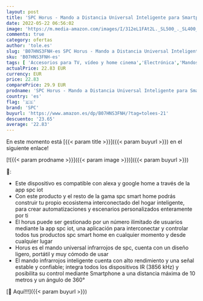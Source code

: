 ```yaml
---
layout: post
title: 'SPC Horus - Mando a Distancia Universal Inteligente para Smartphone  IR  10 m  Wi-Fi  360º  Smart Home compatible con Amazon Alexa  – Color Negro'
date: 2022-05-22 06:56:02
image: 'https://m.media-amazon.com/images/I/312eL1FAt2L._SL500_._SL400_.jpg'
comments: true
category: ofertas
author: 'tole.es'
slug: 'B07HNS3FNH-es SPC Horus - Mando a Distancia Universal Inteligente para...'
sku: 'B07HNS3FNH-es'
tags: [ 'Accesorios para TV, vídeo y home cinema','Electrónica','Mandos a distancia','TV, vídeo y home cinema','alexa','spc','🇪🇸', ]
actualPrice: 22.83 EUR
currency: EUR
price: 22.83
comparePrice: 29.9 EUR
prodname: 'SPC Horus - Mando a Distancia Universal Inteligente para Smartphone  IR  10 m  Wi-Fi  360º  Smart Home compatible con Amazon Alexa  – Color Negro'
country: 'es'
flag: '🇪🇸'
brand: 'SPC'
buyurl: 'https://www.amazon.es/dp/B07HNS3FNH/?tag=tolees-21'
descuento: '23.65'
average: '22.83'
---
```


En este momento está [{{< param title >}}]({{< param buyurl >}}) en el siguiente enlace!

[![{{< param prodname >}}]({{< param image >}})]({{< param buyurl >}})

🔎:

- Este dispositivo es compatible con alexa y google home a través de la app spc iot
- Con este producto y el resto de la gama spc smart home podrás construir tu propio ecosistema interconectado del hogar inteligente, para crear automatizaciones y escenarios personalizados enteramente por ti
- El horus puede ser gestionado por un número ilimitado de usuarios mediante la app spc iot, una aplicación para interconectar y controlar todos tus productos spc smart home en cualquier momento y desde cualquier lugar
- Horus es el mando universal infrarrojos de spc, cuenta con un diseño ligero, portátil y muy cómodo de usar
- El mando infrarrojos inteligente cuenta con alto rendimiento y una señal estable y confiable; integra todos los dispositivos IR (3856 kHz) y posibilita su control mediante Smartphone a una distancia máxima de 10 metros y un ángulo de 360°

[🛒 Aquí!!!]({{< param buyurl >}})
